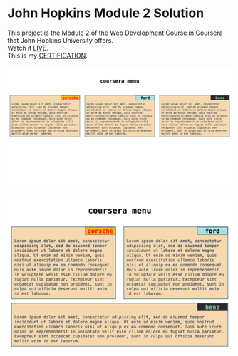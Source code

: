 # John Hopkins Module 2 Solution
This project is the Module 2 of the Web Development Course in Coursera that John Hopkins University offers.<br/>
Watch it [LIVE](https://mohammadkiaei.github.io/John-Hopkins-module2-solution/).<br/>
This is my [CERTIFICATION](https://www.coursera.org/account/accomplishments/verify/SXRLTEMD6HLY).
<br/>
<br/>
![JHU 2-1](https://github.com/mohammadkiaei/John-Hopkins-module2-solution/blob/master/JHU2-1.png)
<br/>
<br/>
![JHU 2-2](https://github.com/mohammadkiaei/John-Hopkins-module2-solution/blob/master/JHU2-2.png)
<br/>
